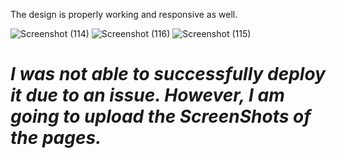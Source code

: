 The design is properly working and responsive as well.

![Screenshot (114)](https://github.com/akshgarg10/task2-ZenTrades/assets/104502015/ad2ed9bf-452d-4e21-a7f8-4b18bc979dd9)
![Screenshot (116)](https://github.com/akshgarg10/task2-ZenTrades/assets/104502015/2bf45a30-ba59-4e74-b9ce-301374117d4a)
![Screenshot (115)](https://github.com/akshgarg10/task2-ZenTrades/assets/104502015/71e5cc95-0f4a-49a9-aafe-8224d71b5083)

<h1><i>I was not able to successfully deploy it due to an issue. However, I am going to upload the ScreenShots of the pages.</i></h1>

